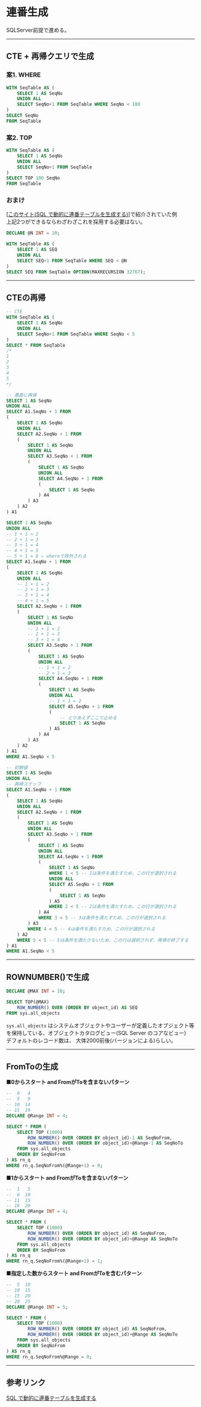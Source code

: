 # 連番生成

SQLServer前提で進める。  

---

## CTE + 再帰クエリで生成

### 案1. WHERE

``` sql
WITH SeqTable AS (
    SELECT 1 AS SeqNo
    UNION ALL
    SELECT SeqNo+1 FROM SeqTable WHERE SeqNo < 100
)
SELECT SeqNo 
FROM SeqTable 
```

### 案2. TOP

``` sql
WITH SeqTable AS (
    SELECT 1 AS SeqNo
    UNION ALL
    SELECT SeqNo+1 FROM SeqTable
)
SELECT TOP 100 SeqNo 
FROM SeqTable
```

### おまけ

[[このサイト(SQL で動的に連番テーブルを生成する)](https://sql55.com/query/generate-sequence-number.php)]で紹介されていた例  
上記2つができるならわざわざこれを採用する必要はない。  

``` sql
DECLARE @N INT = 10;

WITH SeqTable AS (
    SELECT 1 AS SEQ
    UNION ALL
    SELECT SEQ+1 FROM SeqTable WHERE SEQ < @N
)
SELECT SEQ FROM SeqTable OPTION(MAXRECURSION 32767);
```

---

## CTEの再帰

``` sql
-- CTE
WITH SeqTable AS (
    SELECT 1 AS SeqNo
    UNION ALL
    SELECT SeqNo+1 FROM SeqTable WHERE SeqNo < 5
)
SELECT * FROM SeqTable
/*
1
2
3
4
5
*/

-- 愚直に再帰
SELECT 1 AS SeqNo
UNION ALL
SELECT A1.SeqNo + 1 FROM 
(
    SELECT 1 AS SeqNo
    UNION ALL
    SELECT A2.SeqNo + 1 FROM 
    (
        SELECT 1 AS SeqNo
        UNION ALL
        SELECT A3.SeqNo + 1 FROM 
        (
            SELECT 1 AS SeqNo
            UNION ALL
            SELECT A4.SeqNo + 1 FROM 
            (
                SELECT 1 AS SeqNo
            ) A4
        ) A3
    ) A2
) A1
```

``` sql
SELECT 1 AS SeqNo
UNION ALL
-- 1 + 1 = 2
-- 2 + 1 = 3
-- 3 + 1 = 4
-- 4 + 1 = 5
-- 5 + 1 = 6 ← whereで除外される
SELECT A1.SeqNo + 1 FROM 
(
    SELECT 1 AS SeqNo
    UNION ALL
    -- 1 + 1 = 2
    -- 2 + 1 = 3
    -- 3 + 1 = 4
    -- 4 + 1 = 5
    SELECT A2.SeqNo + 1 FROM 
    (
        SELECT 1 AS SeqNo
        UNION ALL
        -- 1 + 1 = 2
        -- 2 + 1 = 3
        -- 3 + 1 = 4
        SELECT A3.SeqNo + 1 FROM 
        (
            SELECT 1 AS SeqNo
            UNION ALL
            -- 1 + 1 = 2
            -- 2 + 1 = 3
            SELECT A4.SeqNo + 1 FROM 
            (
                SELECT 1 AS SeqNo
                UNION ALL
                -- 1 + 1 = 2
                SELECT A5.SeqNo + 1 FROM 
                (
                    -- とりあえずここで止める
                    SELECT 1 AS SeqNo
                ) A5 
            ) A4
        ) A3
    ) A2
) A1
WHERE A1.SeqNo < 5

-- 初期値
SELECT 1 AS SeqNo
UNION ALL
-- 再帰ステップ
SELECT A1.SeqNo + 1 FROM 
(
    SELECT 1 AS SeqNo
    UNION ALL
    SELECT A2.SeqNo + 1 FROM 
    (
        SELECT 1 AS SeqNo
        UNION ALL
        SELECT A3.SeqNo + 1 FROM 
        (
            SELECT 1 AS SeqNo
            UNION ALL
            SELECT A4.SeqNo + 1 FROM 
            (
                SELECT 1 AS SeqNo
                WHERE 1 < 5 -- 1は条件を満たすため、この行が選択される
                UNION ALL
                SELECT A5.SeqNo + 1 FROM 
                (
                    SELECT 1 AS SeqNo
                ) A5
                WHERE 2 < 5 -- 2は条件を満たすため、この行が選択される
            ) A4
            WHERE 3 < 5 -- 3は条件を満たすため、この行が選択される
        ) A3
        WHERE 4 < 5 -- 4は条件を満たすため、この行が選択される
    ) A2
    WHERE 5 < 5 -- 5は条件を満たさないため、この行は選択されず、再帰が終了する
) A1
WHERE A1.SeqNo < 5
```

---

## ROWNUMBER()で生成

``` sql
DECLARE @MAX INT = 10;

SELECT TOP(@MAX)
    ROW_NUMBER() OVER (ORDER BY object_id) AS SEQ
FROM sys.all_objects
```

`sys.all_objects` はシステムオブジェクトやユーザーが定義したオブジェクト等を保持している、オブジェクトカタログビュー(SQL Server のコアなビュー)  
デフォルトのレコード数は、 大体2000前後(バージョンによる)らしい。  

---

## FromToの生成

■**0からスタート and FromがToを含まないパターン**

``` sql
--  0   4
--  5   9
-- 10  14
-- 15  19
DECLARE @Range INT = 4;

SELECT * FROM (
    SELECT TOP (1000)
        ROW_NUMBER() OVER (ORDER BY object_id)-1 AS SeqNoFrom,
        ROW_NUMBER() OVER (ORDER BY object_id)+@Range-1 AS SeqNoTo
    FROM sys.all_objects
    ORDER BY SeqNoFrom
) AS rn_q
WHERE rn_q.SeqNoFrom%(@Range+1) = 0;
```

■**1からスタート and FromがToを含まないパターン**

``` sql
--  1   5
--  6  10
-- 11  15
-- 16  20
DECLARE @Range INT = 4;

SELECT * FROM (
    SELECT TOP (1000)
        ROW_NUMBER() OVER (ORDER BY object_id) AS SeqNoFrom,
        ROW_NUMBER() OVER (ORDER BY object_id)+@Range AS SeqNoTo
    FROM sys.all_objects
    ORDER BY SeqNoFrom
) AS rn_q
WHERE rn_q.SeqNoFrom%(@Range+1) = 1;
```

■**指定した数からスタート and FromがToを含むパターン**

``` sql
--  5  10
-- 10  15
-- 15  20
-- 20  25
DECLARE @Range INT = 5;

SELECT * FROM (
    SELECT TOP (1000)
        ROW_NUMBER() OVER (ORDER BY object_id) AS SeqNoFrom,
        ROW_NUMBER() OVER (ORDER BY object_id)+@Range AS SeqNoTo
    FROM sys.all_objects
    ORDER BY SeqNoFrom
) AS rn_q
WHERE rn_q.SeqNoFrom%@Range = 0;
```

---

## 参考リンク

[SQL で動的に連番テーブルを生成する](https://sql55.com/query/generate-sequence-number.php)  
